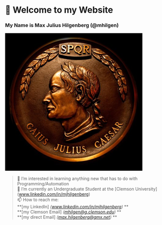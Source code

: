 # 👋 Welcome to my Website
### My Name is Max Julius Hilgenberg (@mhilgen)

![mhilgen Coin](/images/coins.jpeg)

> 👀 I’m interested in learning anything new that has to do with Programming/Automation<br>
> 🐯 I’m currently an Undergraduate Student at the [Clemson University] (www.linkedin.com/in/mjhilgenberg) <br>
> 📫 How to reach me: <br>
>   **[my LinkedIn] *(www.linkedin.com/in/mjhilgenberg)* **<br>
>   **[my Clemson Email] *(mhilgen@g.clemson.edu)* **<br>
>   **[my direct Email] *(max.hilgenberg@gmx.net)* **<br>
